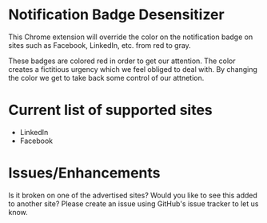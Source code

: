 # Notification Badge Desensitizer

This Chrome extension will override the color on the notification badge on sites such as Facebook, LinkedIn, etc. from red to gray.

These badges are colored red in order to get our attention. The color creates a fictitious urgency which we feel obliged to deal with. By changing the color we get to take back some control of our attnetion.

# Current list of supported sites

* LinkedIn
* Facebook

# Issues/Enhancements

Is it broken on one of the advertised sites? Would you like to see this added to another site? Please create an issue using GitHub's issue tracker to let us know.

